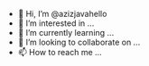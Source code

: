 - 👋 Hi, I’m @azizjavahello
- 👀 I’m interested in ...
- 🌱 I’m currently learning ...
- 💞️ I’m looking to collaborate on ...
- 📫 How to reach me ...

<!---
azizjavahello/azizjavahello is a ✨ special ✨ repository because its `README.md` (this file) appears on your GitHub profile.
You can click the Preview link to take a look at your changes.
--->
